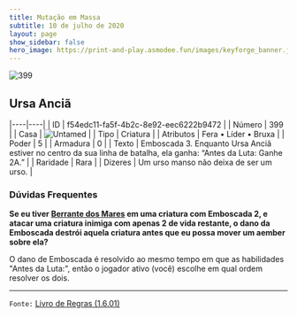 ```yaml
---
title: Mutação em Massa
subtitle: 10 de julho de 2020
layout: page
show_sidebar: false
hero_image: https://print-and-play.asmodee.fun/images/keyforge_banner.jpg
---
```


![399](https://cdn.keyforgegame.com/media/card_front/pt/479_399_P6W225XMGF88_pt.png)

## Ursa Anciã

|----|----|
| ID | f54edc11-fa5f-4b2c-8e92-eec6222b9472 |
| Número | 399 |
| Casa | ![Untamed](https://archonarcana.com/images/thumb/b/bd/Untamed.png/22px-Untamed.png "Indomados") |
| Tipo | Criatura |
| Atributos | Fera • Líder • Bruxa |
| Poder | 5 |
| Armadura | 0 |
| Texto | Emboscada 3. Enquanto Ursa Anciã estiver no centro da sua linha de batalha, ela ganha: “Antes da Luta: Ganhe 2A.” |
| Raridade | Rara |
| Dizeres | Um urso manso não deixa de ser um urso. |

### Dúvidas Frequentes

**Se eu tiver [Berrante dos Mares](/mm/212) em uma criatura com
Emboscada 2, e atacar uma criatura inimiga com apenas 2 de vida
restante, o dano da Emboscada destrói aquela criatura antes que eu
possa mover um aember sobre ela?**

O dano de Emboscada é resolvido ao mesmo tempo em que as
habilidades "Antes da Luta:", então o jogador ativo
(você) escolhe em qual ordem resolver
os dois.

<hr/>

`Fonte:` [Livro de Regras (1.6.01)](https://drive.google.com/open?id=1YNhLKUC0xfriiMwFYpDu1Go3zPJw6gYo)
